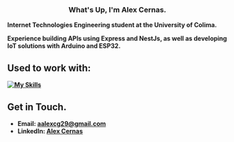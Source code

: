 <div align="center">
   <h3>What's Up, I'm <b>Alex Cernas<b>.</h3>
</div>

Internet Technologies Engineering student at the University of Colima.

Experience building APIs using Express and NestJs, as well as developing IoT solutions with Arduino and ESP32.

## Used to work with:
[![My Skills](https://skillicons.dev/icons?i=typescript,js,nestjs,express,react,arduino,cpp)](https://skillicons.dev)


## Get in Touch.
- Email: aalexcg29@gmail.com
- LinkedIn: [Alex Cernas](https://www.linkedin.com/in/%C3%A1ngel-alexis-cernas-hern%C3%A1ndez-479101262/)

